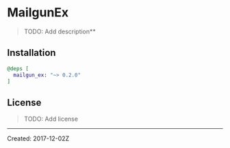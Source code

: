 # MailgunEx

> TODO: Add description**


## Installation

```elixir
@deps [
  mailgun_ex: "~> 0.2.0"
]
```

## License

> TODO: Add license

----
Created:  2017-12-02Z
